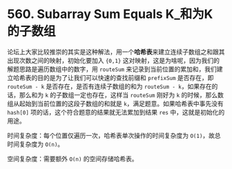 # 560. Subarray Sum Equals K_和为K的子数组



论坛上大家比较推崇的其实是这种解法，用一个**哈希表**来建立连续子数组之和跟其出现次数之间的映射，初始化要加入 `{0,1}` 这对映射，这是为啥呢，因为我们的解题思路是遍历数组中的数字，用 `routeSum` 来记录到当前位置的累加和，我们建立哈希表的目的是为了让我们可以快速的查找前缀和 `prefixSum` 是否存在，即 `routeSum - k` 是否存在，是否有连续子数组的和为 `routeSum - k`，如果存在的话，那么和为 `k` 的子数组一定也存在，这样当 `routeSum` 刚好为 `k` 的时候，那么数组从起始到当前位置的这段子数组的和就是 `k`，满足题意。如果哈希表中事先没有 `hash[0]` 项的话，这个符合题意的结果就无法累加到结果 `res` 中，这就是初始化的用途。

时间复杂度：每个位置仅遍历一次，哈希表单次操作的时间复杂度为 `O(1)`，故总时间复杂度为 `O(n)`。

空间复杂度：需要额外 `O(n)` 的空间存储哈希表。